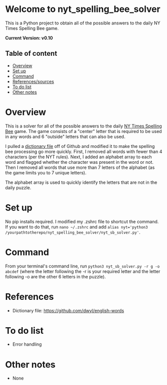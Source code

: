 Welcome to nyt_spelling_bee_solver
=====================
This is a Python project to obtain all of the possible answers to the daily NY Times Spelling Bee game.

**Current Version: v0.10**

## Table of content

- [Overview](#overview)
- [Set up](#set-up)
- [Command](#command)
- [References/sources](#references)
- [To do list](#to-do-list)
- [Other notes](#other-notes)

# Overview
This is a solver for all of the possible answers to the daily 
[NY Times Spelling Bee](https://www.nytimes.com/puzzles/spelling-bee) game. The game consists of 
a "center" letter that is required to be used in any words and 6 "outside" letters that can also be used.

I pulled a [dictionary file](https://github.com/dwyl/english-words) off of Github and modified it to make the 
spelling bee processing go more quickly. First, I removed all words with fewer than 4 characters (per the NYT 
rules). Next, I added an alphabet array to each word and flagged whether the character was present in the word
or not. Then I removed all words that use more than 7 letters of the alphabet (as the game limits you to 7 
unique letters).

The alphabet array is used to quickly identify the letters that are not in the daily puzzle.

# Set up
No pip installs required. I modified my .zshrc file to shortcut the command. If you want to do that, run 
`nano ~/.zshrc` and add `alias nyt='python3 /yourpathtotherepo/nyt_spelling_bee_solver/nyt_sb_solver.py'`.

# Command
From your terminal's command line, run `python3 nyt_sb_solver.py -r g -o abcdef` (where the letter following 
the -r is your required letter and the letter following -o are the other 6 letters in the puzzle).

# References
- Dictionary file: https://github.com/dwyl/english-words 

# To do list
- Error handling

# Other notes
- None